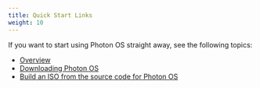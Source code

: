 ```yaml
---
title: Quick Start Links
weight: 10
---
```



If you want to start using Photon OS straight away, see the following topics:

- [Overview](./overview/)
- [Downloading Photon OS](./installation-guide/downloading-photon/)
- [Build an ISO from the source code for Photon OS](./installation-guide/build-iso-from-source/)